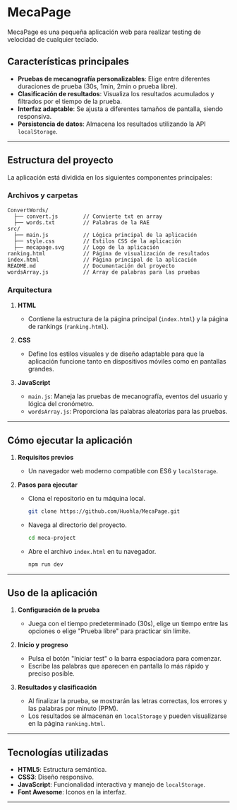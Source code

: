 # MecaPage

MecaPage es una pequeña aplicación web para realizar testing de velocidad de cualquier teclado.

## Características principales

- **Pruebas de mecanografía personalizables**: Elige entre diferentes duraciones de prueba (30s, 1min, 2min o prueba libre).
- **Clasificación de resultados**: Visualiza los resultados acumulados y filtrados por el tiempo de la prueba.
- **Interfaz adaptable**: Se ajusta a diferentes tamaños de pantalla, siendo responsiva.
- **Persistencia de datos**: Almacena los resultados utilizando la API `localStorage`.

---

## Estructura del proyecto

La aplicación está dividida en los siguientes componentes principales:

### Archivos y carpetas

```plaintext
ConvertWords/
  ├── convert.js        // Convierte txt en array
  ├── words.txt         // Palabras de la RAE
src/
  ├── main.js           // Lógica principal de la aplicación
  ├── style.css         // Estilos CSS de la aplicación
  ├── mecapage.svg      // Logo de la aplicación
ranking.html            // Página de visualización de resultados
index.html              // Página principal de la aplicación
README.md               // Documentación del proyecto
wordsArray.js           // Array de palabras para las pruebas
```

### Arquitectura

1. **HTML**
   - Contiene la estructura de la página principal (`index.html`) y la página de rankings (`ranking.html`).

2. **CSS**
   - Define los estilos visuales y de diseño adaptable para que la aplicación funcione tanto en dispositivos móviles como en pantallas grandes.

3. **JavaScript**
   - `main.js`: Maneja las pruebas de mecanografía, eventos del usuario y lógica del cronómetro.
   - `wordsArray.js`: Proporciona las palabras aleatorias para las pruebas.

---

## Cómo ejecutar la aplicación

1. **Requisitos previos**
   - Un navegador web moderno compatible con ES6 y `localStorage`.

2. **Pasos para ejecutar**
   - Clona el repositorio en tu máquina local.
     ```bash
     git clone https://github.com/Huohla/MecaPage.git
     ```
   - Navega al directorio del proyecto.
     ```bash
     cd meca-project
     ```
   - Abre el archivo `index.html` en tu navegador.
     ```bash
     npm run dev
     ```
   
---

## Uso de la aplicación

1. **Configuración de la prueba**
   - Juega con el tiempo predeterminado (30s), elige un tiempo entre las opciones o elige "Prueba libre" para practicar sin límite.

2. **Inicio y progreso**
   - Pulsa el botón "Iniciar test" o la barra espaciadora para comenzar.
   - Escribe las palabras que aparecen en pantalla lo más rápido y preciso posible.

3. **Resultados y clasificación**
   - Al finalizar la prueba, se mostrarán las letras correctas, los errores y las palabras por minuto (PPM).
   - Los resultados se almacenan en `localStorage` y pueden visualizarse en la página `ranking.html`.

---

## Tecnologías utilizadas

- **HTML5**: Estructura semántica.
- **CSS3**: Diseño responsivo.
- **JavaScript**: Funcionalidad interactiva y manejo de `localStorage`.
- **Font Awesome**: Iconos en la interfaz.

---